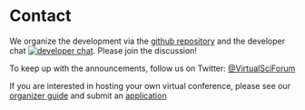 # Contact

We organize the development via the [github repository](https://github.com/virtualscienceforum/virtualscienceforum) and the developer chat [![developer chat](https://badges.gitter.im/virtualscienceforum/virtualscienceforum.png)](https://gitter.im/virtualscienceforum/virtualscienceforum). Please join the discussion!

To keep up with the announcements, follow us on Twitter: [@VirtualSciForum](https://twitter.com/VirtualSciForum)

If you are interested in hosting your own virtual conference, please see our [organizer guide](https://virtualscienceforum.org/#/organizerguide) and submit an [application](https://github.com/virtualscienceforum/virtualscienceforum/issues/new?assignees=&labels=application&template=application.md&title=Please+specify+the+session+title)
